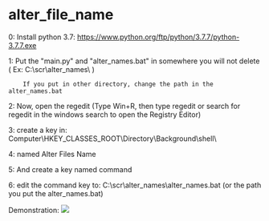 # alter_file_name

0:      Install python 3.7: 
        https://www.python.org/ftp/python/3.7.7/python-3.7.7.exe

1: 
        Put the "main.py" and "alter_names.bat" in somewhere you will not delete ( Ex: C:\scr\alter_names\ )

        If you put in other directory, change the path in the alter_names.bat

2: 
        Now, open the regedit (Type Win+R, then type regedit or search for regedit in the windows search to open the Registry Editor)

3:
        create a key in: Computer\HKEY_CLASSES_ROOT\Directory\Background\shell\

4:
        named Alter Files Name

5:
        And create a key named command

6:
        edit the command key to:  C:\scr\alter_names\alter_names.bat 
        (or the path you put the alter_names.bat)
        
        
Demonstration:
![](clip0014.gif)
